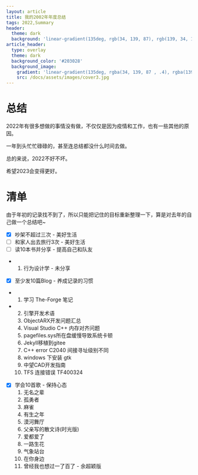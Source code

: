 ```yaml
---
layout: article
title: 我的2002年年度总结
tags: 2022,Summary
header:
  theme: dark
  background: 'linear-gradient(135deg, rgb(34, 139, 87), rgb(139, 34, 139))'
article_header:
  type: overlay
  theme: dark
  background_color: '#203028'
  background_image:
    gradient: 'linear-gradient(135deg, rgba(34, 139, 87 , .4), rgba(139, 34, 139, .4))'
    src: /docs/assets/images/cover3.jpg
---
```

<!--more-->
# 总结

2022年有很多想做的事情没有做，不仅仅是因为疫情和工作，也有一些其他的原因。

一年到头忙忙碌碌的，甚至连总结都没什么时间去做。

总的来说，2022不好不坏。

希望2023会变得更好。

# 清单
由于年初的记录找不到了，所以只能把记住的目标重新整理一下，算是对去年的自己做一个总结吧~

- [x] 吵架不超过三次 - 美好生活
- [ ] 和家人出去旅行3次 - 美好生活
- [ ] 读10本书并分享 - 提高自己和队友
- 1. 行为设计学 - 未分享
- [x] 至少发10篇Blog - 养成记录的习惯
- 1. 学习 The-Forge 笔记
- 2. 引擎开发术语
    3. ObjectARX开发问题汇总
    4. Visual Studio C++ 内存对齐问题
    5. pagefiles.sys所在盘缓慢导致系统卡顿
    6. Jekyll移植到gitee
    7. C++ error C2040 间接寻址级别不同
    8. windows 下安装 gtk
    9. 中望CAD开发指南
    10. TFS 连接错误 TF400324
- [x] 学会10首歌 - 保持心态
    1. 无名之辈
    2. 孤勇者
    3. 麻雀
    4. 有生之年
    5. 漠河舞厅
    6. 父亲写的散文诗(时光版)
    7. 爱都爱了
    8. 一路生花
    9. 气象站台
    10. 在你身边
    11. 曾经我也想过一了百了 - 余超颖版

